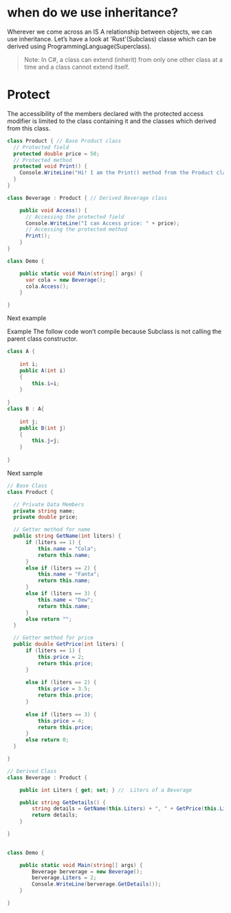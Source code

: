

# when do we use inheritance?
Wherever we come across an IS A relationship between objects, we can use inheritance.
Let’s have a look at 'Rust'(Subclass) classe which can be derived using ProgrammingLanguage(Superclass).

> Note: In C#, a class can extend (inherit) from only one other class at a time and a class cannot extend itself.

# Protect
The accessibility of the members declared with the protected access modifier is limited to the class containing it and the classes which derived from this class.

```c#
class Product { // Base Product class
  // Protected field
  protected double price = 50;
  // Protected method
  protected void Print() {
    Console.WriteLine("Hi! I am the Print() method from the Product class");
  }
}

class Beverage : Product { // Derived Beverage class

    public void Access() {
      // Accessing the protected field
      Console.WriteLine("I can Access price: " + price);
      // Accessing the protected method
      Print();
    }  
}

class Demo {

    public static void Main(string[] args) {
      var cola = new Beverage();
      cola.Access();
    }

}
```

Next example

Example
The follow code won’t compile because Subclass is not calling the parent class constructor.

```c#
class A {
    
    int i;
    public A(int i)
    {
        this.i=i; 
    }
    
}
class B : A{
    
    int j;
    public B(int j)
    {
        this.j=j;
    }
    
}
```

Next sample

```c#
// Base Class
class Product {

  // Private Data Members
  private string name;
  private double price;

  // Getter method for name
  public string GetName(int liters) {
      if (liters == 1) {
          this.name = "Cola";
          return this.name;
      }
      else if (liters == 2) {
          this.name = "Fanta";
          return this.name;
      }
      else if (liters == 3) {
          this.name = "Dew";
          return this.name;
      }
      else return "";
  }

  // Getter method for price
  public double GetPrice(int liters) {
      if (liters == 1) {
          this.price = 2;
          return this.price;
      }
      
      else if (liters == 2) {
          this.price = 3.5;
          return this.price;
      }
  
      else if (liters == 3) {
          this.price = 4;
          return this.price;
      }
      else return 0;
  }

}

// Derived Class
class Beverage : Product { 

    public int Liters { get; set; } //  Liters of a Beverage

    public string GetDetails() {
        string details = GetName(this.Liters) + ", " + GetPrice(this.Liters) + ", " + Liters;
        return details;
    }

}

 
class Demo {

    public static void Main(string[] args) {
        Beverage berverage = new Beverage();
        berverage.Liters = 2;
        Console.WriteLine(berverage.GetDetails());
    }

}
```
